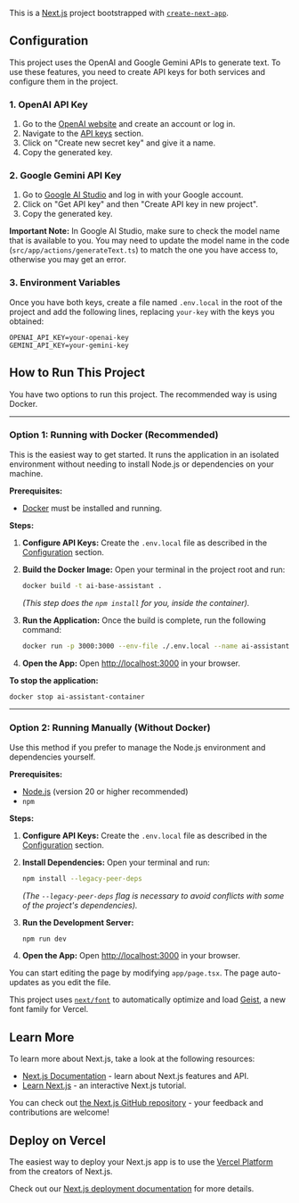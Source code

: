This is a [Next.js](https://nextjs.org) project bootstrapped with [`create-next-app`](https://nextjs.org/docs/app/api-reference/cli/create-next-app).

## Configuration

This project uses the OpenAI and Google Gemini APIs to generate text. To use these features, you need to create API keys for both services and configure them in the project.

### 1. OpenAI API Key

1.  Go to the [OpenAI website](https://platform.openai.com/) and create an account or log in.
2.  Navigate to the [API keys](https://platform.openai.com/api-keys) section.
3.  Click on "Create new secret key" and give it a name.
4.  Copy the generated key.

### 2. Google Gemini API Key

1.  Go to [Google AI Studio](https://aistudio.google.com/) and log in with your Google account.
2.  Click on "Get API key" and then "Create API key in new project".
3.  Copy the generated key.

**Important Note:** In Google AI Studio, make sure to check the model name that is available to you. You may need to update the model name in the code (`src/app/actions/generateText.ts`) to match the one you have access to, otherwise you may get an error.

### 3. Environment Variables

Once you have both keys, create a file named `.env.local` in the root of the project and add the following lines, replacing `your-key` with the keys you obtained:

```
OPENAI_API_KEY=your-openai-key
GEMINI_API_KEY=your-gemini-key
```

## How to Run This Project

You have two options to run this project. The recommended way is using Docker.

---

### Option 1: Running with Docker (Recommended)

This is the easiest way to get started. It runs the application in an isolated environment without needing to install Node.js or dependencies on your machine.

**Prerequisites:**

- [Docker](https://www.docker.com/get-started) must be installed and running.

**Steps:**

1.  **Configure API Keys:** Create the `.env.local` file as described in the [Configuration](#3-environment-variables) section.

2.  **Build the Docker Image:** Open your terminal in the project root and run:

    ```bash
    docker build -t ai-base-assistant .
    ```

    _(This step does the `npm install` for you, inside the container)._

3.  **Run the Application:** Once the build is complete, run the following command:

    ```bash
    docker run -p 3000:3000 --env-file ./.env.local --name ai-assistant-container ai-base-assistant
    ```

4.  **Open the App:** Open [http://localhost:3000](http://localhost:3000) in your browser.

**To stop the application:**

```bash
docker stop ai-assistant-container
```

---

### Option 2: Running Manually (Without Docker)

Use this method if you prefer to manage the Node.js environment and dependencies yourself.

**Prerequisites:**

- [Node.js](https://nodejs.org/) (version 20 or higher recommended)
- `npm`

**Steps:**

1.  **Configure API Keys:** Create the `.env.local` file as described in the [Configuration](#3-environment-variables) section.

2.  **Install Dependencies:** Open your terminal and run:

    ```bash
    npm install --legacy-peer-deps
    ```

    _(The `--legacy-peer-deps` flag is necessary to avoid conflicts with some of the project's dependencies)._

3.  **Run the Development Server:**

    ```bash
    npm run dev
    ```

4.  **Open the App:** Open [http://localhost:3000](http://localhost:3000) in your browser.

You can start editing the page by modifying `app/page.tsx`. The page auto-updates as you edit the file.

This project uses [`next/font`](https://nextjs.org/docs/app/building-your-application/optimizing/fonts) to automatically optimize and load [Geist](https://vercel.com/font), a new font family for Vercel.

## Learn More

To learn more about Next.js, take a look at the following resources:

- [Next.js Documentation](https://nextjs.org/docs) - learn about Next.js features and API.
- [Learn Next.js](https://nextjs.org/learn) - an interactive Next.js tutorial.

You can check out [the Next.js GitHub repository](https://github.com/vercel/next.js) - your feedback and contributions are welcome!

## Deploy on Vercel

The easiest way to deploy your Next.js app is to use the [Vercel Platform](https://vercel.com/new?utm_medium=default-template&filter=next.js&utm_source=create-next-app&utm_campaign=create-next-app-readme) from the creators of Next.js.

Check out our [Next.js deployment documentation](https://nextjs.org/docs/app/building-your-application/deploying) for more details.
